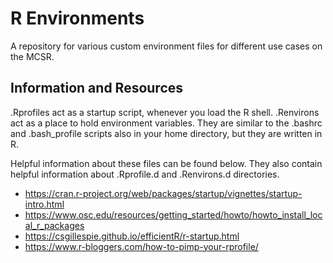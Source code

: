 # R Environments
A repository for various custom environment files for different use cases on the MCSR.

## Information and Resources
.Rprofiles act as a startup script, whenever you load the R shell.  .Renvirons
act as a place to hold environment variables.  They are similar to the .bashrc
and .bash_profile scripts also in your home directory, but they are written in R.

Helpful information about these files can be found below.  They also contain
 helpful information about .Rprofile.d and .Renvirons.d directories.

* https://cran.r-project.org/web/packages/startup/vignettes/startup-intro.html
* https://www.osc.edu/resources/getting_started/howto/howto_install_local_r_packages
* https://csgillespie.github.io/efficientR/r-startup.html
* https://www.r-bloggers.com/how-to-pimp-your-rprofile/
